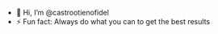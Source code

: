 - 👋 Hi, I’m @castrootienofidel
- ⚡ Fun fact: Always do what you can to get the best results
<!---
castrootienofidel/castrootienofidel is a ✨ special ✨ repository because its `README.md` (this file) appears on your GitHub profile.
You can click the Preview link to take a look at your changes.
--->
